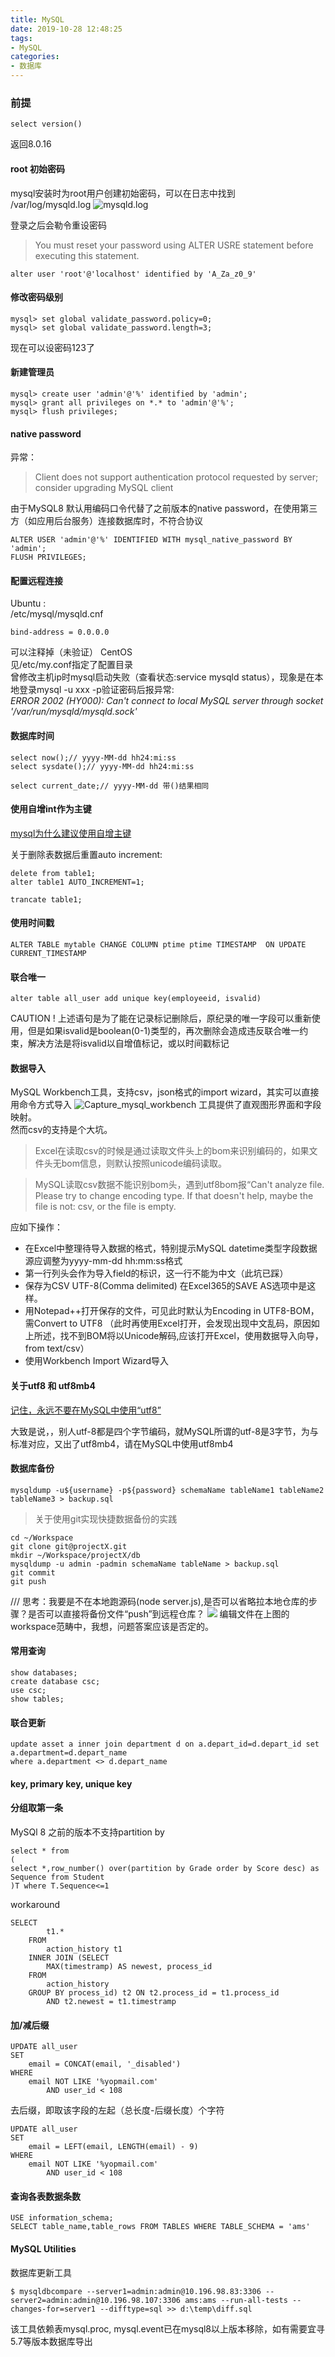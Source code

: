 ```yaml
---
title: MySQL
date: 2019-10-28 12:48:25
tags:
- MySQL
categories: 
- 数据库
---
```

### 前提
```
select version()
```
返回8.0.16
#### root 初始密码

mysql安装时为root用户创建初始密码，可以在日志中找到<br>
/var/log/mysqld.log
![mysqld.log](https://i0.wp.com/tvax1.sinaimg.cn/large/a60edd42gy1g8du7mi9ihj20j10eijv9.jpg)

登录之后会勒令重设密码
> You must reset your password using ALTER USRE statement before executing this statement.
```
alter user 'root'@'localhost' identified by 'A_Za_z0_9'
```
#### 修改密码级别
```
mysql> set global validate_password.policy=0;
mysql> set global validate_password.length=3;
```
现在可以设密码123了 

#### 新建管理员
```
mysql> create user 'admin'@'%' identified by 'admin';
mysql> grant all privileges on *.* to 'admin'@'%';
mysql> flush privileges;
```
#### native password
异常：
> Client does not support authentication protocol requested by server; consider upgrading MySQL client

由于MySQL8 默认用编码口令代替了之前版本的native password，在使用第三方（如应用后台服务）连接数据库时，不符合协议

```
ALTER USER 'admin'@'%' IDENTIFIED WITH mysql_native_password BY 'admin';
FLUSH PRIVILEGES;
```
#### 配置远程连接
Ubuntu :<br>
/etc/mysql/mysqld.cnf
```
bind-address = 0.0.0.0
```
可以注释掉（未验证）
CentOS<br>
见/etc/my.conf指定了配置目录<br>
曾修改主机ip时mysql启动失败（查看状态:service mysqld status），现象是在本地登录mysql -u xxx -p验证密码后报异常:<br>
<i>ERROR 2002 (HY000): Can't connect to local MySQL server through socket '/var/run/mysqld/mysqld.sock'</i>

#### 数据库时间
```
select now();// yyyy-MM-dd hh24:mi:ss
select sysdate();// yyyy-MM-dd hh24:mi:ss

select current_date;// yyyy-MM-dd 带()结果相同
```
#### 使用自增int作为主键
[mysql为什么建议使用自增主键](https://zhuanlan.zhihu.com/p/71022670)

关于删除表数据后重置auto increment:
```
delete from table1;
alter table1 AUTO_INCREMENT=1;
```
```
trancate table1;
```

#### 使用时间戳
```
ALTER TABLE mytable CHANGE COLUMN ptime ptime TIMESTAMP  ON UPDATE CURRENT_TIMESTAMP
```
#### 联合唯一
```
alter table all_user add unique key(employeeid, isvalid)
```
CAUTION ! 上述语句是为了能在记录标记删除后，原纪录的唯一字段可以重新使用，但是如果isvalid是boolean(0-1)类型的，再次删除会造成违反联合唯一约束，解决方法是将isvalid以自增值标记，或以时间戳标记
#### 数据导入
MySQL Workbench工具，支持csv，json格式的import wizard，其实可以直接用命令方式导入
![Capture_mysql_workbench](https://tvax4.sinaimg.cn/large/a60edd42gy1g9swbdtdpbj20rg0mijto.jpg)
工具提供了直观图形界面和字段映射。<br>
然而csv的支持是个大坑。
> Excel在读取csv的时候是通过读取文件头上的bom来识别编码的，如果文件头无bom信息，则默认按照unicode编码读取。

> MySQL读取csv数据不能识别bom头，遇到utf8bom报“Can't analyze file. Please try to change encoding type. If that doesn't help, maybe the file is not: csv, or the file is empty.

应如下操作：

+ 在Excel中整理待导入数据的格式，特别提示MySQL datetime类型字段数据源应调整为yyyy-mm-dd hh:mm:ss格式
+ 第一行列头会作为导入field的标识，这一行不能为中文（此坑已踩）
+ 保存为CSV UTF-8(Comma delimited) 在Excel365的SAVE AS选项中是这样。
+ 用Notepad++打开保存的文件，可见此时默认为Encoding in UTF8-BOM，需Convert to UTF8 （此时再使用Excel打开，会发现出现中文乱码，原因如上所述，找不到BOM将以Unicode解码,应该打开Excel，使用数据导入向导，from text/csv）
+ 使用Workbench Import Wizard导入


#### 关于utf8 和 utf8mb4

[记住，永远不要在MySQL中使用“utf8”](https://juejin.im/entry/5b3055046fb9a00e315c2849)

大致是说，，别人utf-8都是四个字节编码，就MySQL所谓的utf-8是3字节，为与标准对应，又出了utf8mb4，请在MySQL中使用utf8mb4

#### 数据库备份
```
mysqldump -u${username} -p${password} schemaName tableName1 tableName2 tableName3 > backup.sql
```
> 关于使用git实现快捷数据备份的实践
```
cd ~/Workspace
git clone git@projectX.git
mkdir ~/Workspace/projectX/db 
mysqldump -u admin -padmin schemaName tableName > backup.sql
git commit
git push
```
///
思考：我要是不在本地跑源码(node server.js),是否可以省略拉本地仓库的步骤？是否可以直接将备份文件“push”到远程仓库？
![](https://tvax2.sinaimg.cn/large/a60edd42gy1gaj6h0z7e5j20m806btb2.jpg)
编辑文件在上图的workspace范畴中，我想，问题答案应该是否定的。
#### 常用查询
```
show databases;
create database csc;
use csc;
show tables;
```
#### 联合更新
```
update asset a inner join department d on a.depart_id=d.depart_id set a.department=d.depart_name 
where a.department <> d.depart_name 
```
#### key, primary key, unique key

#### 分组取第一条
MySQl 8 之前的版本不支持partition by
```
select * from
(
select *,row_number() over(partition by Grade order by Score desc) as Sequence from Student
)T where T.Sequence<=1
```
workaround
```
SELECT 
        t1.*
    FROM
        action_history t1
    INNER JOIN (SELECT 
        MAX(timestramp) AS newest, process_id
    FROM
        action_history
    GROUP BY process_id) t2 ON t2.process_id = t1.process_id
        AND t2.newest = t1.timestramp
```

#### 加/减后缀
```
UPDATE all_user 
SET 
    email = CONCAT(email, '_disabled')
WHERE
    email NOT LIKE '%yopmail.com'
        AND user_id < 108
```
去后缀，即取该字段的左起（总长度-后缀长度）个字符
```
UPDATE all_user 
SET 
    email = LEFT(email, LENGTH(email) - 9)
WHERE
    email NOT LIKE '%yopmail.com'
        AND user_id < 108
```
#### 查询各表数据条数
```
USE information_schema;
SELECT table_name,table_rows FROM TABLES WHERE TABLE_SCHEMA = 'ams' 
```
#### MySQL Utilities
数据库更新工具 
```
$ mysqldbcompare --server1=admin:admin@10.196.98.83:3306 --server2=admin:admin@10.196.98.107:3306 ams:ams --run-all-tests --changes-for=server1 --difftype=sql >> d:\temp\diff.sql
```
该工具依赖表mysql.proc, mysql.event已在mysql8以上版本移除，如有需要宜寻5.7等版本数据库导出
